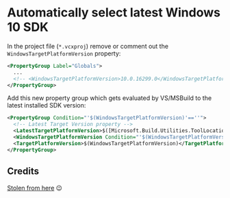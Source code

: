 # Automatically select latest Windows 10 SDK

In the project file (`*.vcxproj`) remove or comment out the `WindowsTargetPlatformVersion` property:

```xml
<PropertyGroup Label="Globals">
  ...
  <!-- <WindowsTargetPlatformVersion>10.0.16299.0</WindowsTargetPlatformVersion> -->
</PropertyGroup>
```

Add this new property group which gets evaluated by VS/MSBuild to the latest installed SDK version:

```xml
<PropertyGroup Condition="'$(WindowsTargetPlatformVersion)'==''">
  <!-- Latest Target Version property -->
  <LatestTargetPlatformVersion>$([Microsoft.Build.Utilities.ToolLocationHelper]::GetLatestSDKTargetPlatformVersion('Windows', '10.0'))</LatestTargetPlatformVersion>
  <WindowsTargetPlatformVersion Condition="'$(WindowsTargetPlatformVersion)' == ''">$(LatestTargetPlatformVersion)</WindowsTargetPlatformVersion>
  <TargetPlatformVersion>$(WindowsTargetPlatformVersion)</TargetPlatformVersion>
</PropertyGroup>
```

## Credits

[Stolen from here](https://developercommunity.visualstudio.com/comments/190992/view.html) 😉